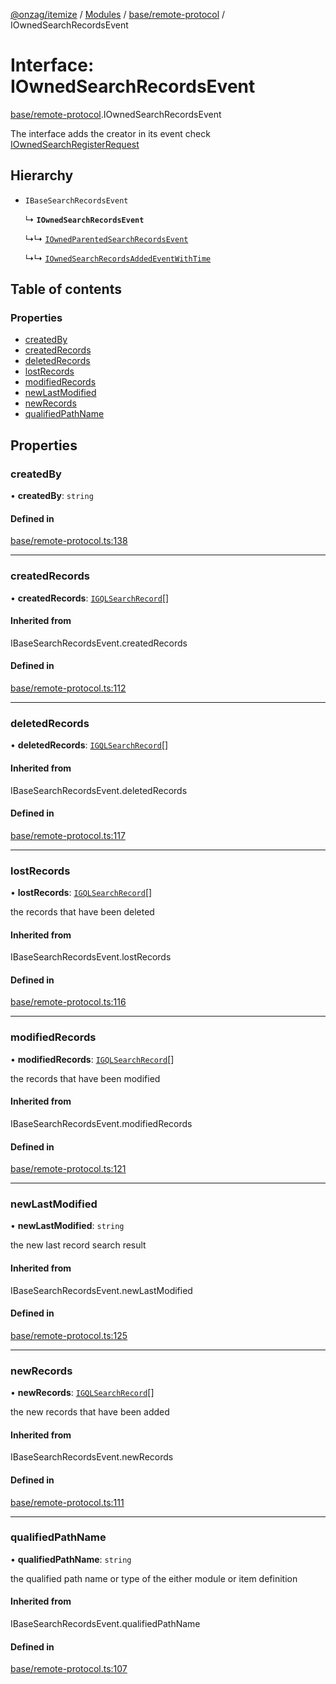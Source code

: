 [@onzag/itemize](../README.md) / [Modules](../modules.md) / [base/remote-protocol](../modules/base_remote_protocol.md) / IOwnedSearchRecordsEvent

# Interface: IOwnedSearchRecordsEvent

[base/remote-protocol](../modules/base_remote_protocol.md).IOwnedSearchRecordsEvent

The interface adds the creator in its event
check [IOwnedSearchRegisterRequest](base_remote_protocol.IOwnedSearchRegisterRequest.md)

## Hierarchy

- `IBaseSearchRecordsEvent`

  ↳ **`IOwnedSearchRecordsEvent`**

  ↳↳ [`IOwnedParentedSearchRecordsEvent`](base_remote_protocol.IOwnedParentedSearchRecordsEvent.md)

  ↳↳ [`IOwnedSearchRecordsAddedEventWithTime`](client_internal_testing.IOwnedSearchRecordsAddedEventWithTime.md)

## Table of contents

### Properties

- [createdBy](base_remote_protocol.IOwnedSearchRecordsEvent.md#createdby)
- [createdRecords](base_remote_protocol.IOwnedSearchRecordsEvent.md#createdrecords)
- [deletedRecords](base_remote_protocol.IOwnedSearchRecordsEvent.md#deletedrecords)
- [lostRecords](base_remote_protocol.IOwnedSearchRecordsEvent.md#lostrecords)
- [modifiedRecords](base_remote_protocol.IOwnedSearchRecordsEvent.md#modifiedrecords)
- [newLastModified](base_remote_protocol.IOwnedSearchRecordsEvent.md#newlastmodified)
- [newRecords](base_remote_protocol.IOwnedSearchRecordsEvent.md#newrecords)
- [qualifiedPathName](base_remote_protocol.IOwnedSearchRecordsEvent.md#qualifiedpathname)

## Properties

### createdBy

• **createdBy**: `string`

#### Defined in

[base/remote-protocol.ts:138](https://github.com/onzag/itemize/blob/a24376ed/base/remote-protocol.ts#L138)

___

### createdRecords

• **createdRecords**: [`IGQLSearchRecord`](gql_querier.IGQLSearchRecord.md)[]

#### Inherited from

IBaseSearchRecordsEvent.createdRecords

#### Defined in

[base/remote-protocol.ts:112](https://github.com/onzag/itemize/blob/a24376ed/base/remote-protocol.ts#L112)

___

### deletedRecords

• **deletedRecords**: [`IGQLSearchRecord`](gql_querier.IGQLSearchRecord.md)[]

#### Inherited from

IBaseSearchRecordsEvent.deletedRecords

#### Defined in

[base/remote-protocol.ts:117](https://github.com/onzag/itemize/blob/a24376ed/base/remote-protocol.ts#L117)

___

### lostRecords

• **lostRecords**: [`IGQLSearchRecord`](gql_querier.IGQLSearchRecord.md)[]

the records that have been deleted

#### Inherited from

IBaseSearchRecordsEvent.lostRecords

#### Defined in

[base/remote-protocol.ts:116](https://github.com/onzag/itemize/blob/a24376ed/base/remote-protocol.ts#L116)

___

### modifiedRecords

• **modifiedRecords**: [`IGQLSearchRecord`](gql_querier.IGQLSearchRecord.md)[]

the records that have been modified

#### Inherited from

IBaseSearchRecordsEvent.modifiedRecords

#### Defined in

[base/remote-protocol.ts:121](https://github.com/onzag/itemize/blob/a24376ed/base/remote-protocol.ts#L121)

___

### newLastModified

• **newLastModified**: `string`

the new last record search result

#### Inherited from

IBaseSearchRecordsEvent.newLastModified

#### Defined in

[base/remote-protocol.ts:125](https://github.com/onzag/itemize/blob/a24376ed/base/remote-protocol.ts#L125)

___

### newRecords

• **newRecords**: [`IGQLSearchRecord`](gql_querier.IGQLSearchRecord.md)[]

the new records that have been added

#### Inherited from

IBaseSearchRecordsEvent.newRecords

#### Defined in

[base/remote-protocol.ts:111](https://github.com/onzag/itemize/blob/a24376ed/base/remote-protocol.ts#L111)

___

### qualifiedPathName

• **qualifiedPathName**: `string`

the qualified path name or type of the either module or item definition

#### Inherited from

IBaseSearchRecordsEvent.qualifiedPathName

#### Defined in

[base/remote-protocol.ts:107](https://github.com/onzag/itemize/blob/a24376ed/base/remote-protocol.ts#L107)
